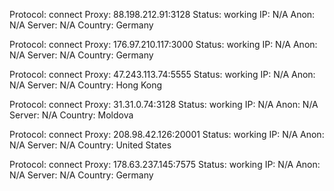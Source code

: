 Protocol: connect
Proxy: 88.198.212.91:3128
Status: working
IP: N/A
Anon: N/A
Server: N/A
Country: Germany

Protocol: connect
Proxy: 176.97.210.117:3000
Status: working
IP: N/A
Anon: N/A
Server: N/A
Country: Germany

Protocol: connect
Proxy: 47.243.113.74:5555
Status: working
IP: N/A
Anon: N/A
Server: N/A
Country: Hong Kong

Protocol: connect
Proxy: 31.31.0.74:3128
Status: working
IP: N/A
Anon: N/A
Server: N/A
Country: Moldova

Protocol: connect
Proxy: 208.98.42.126:20001
Status: working
IP: N/A
Anon: N/A
Server: N/A
Country: United States

Protocol: connect
Proxy: 178.63.237.145:7575
Status: working
IP: N/A
Anon: N/A
Server: N/A
Country: Germany


